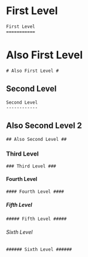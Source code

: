 First Level
===========

```
First Level
===========
```

# Also First Level #

``# Also First Level #``

Second Level
------------

```
Second Level
------------
```

## Also Second Level 2 ##

``## Also Second Level ##``

### Third Level ###

``### Third Level ###``

#### Fourth Level ####

``#### Fourth Level ####``

##### Fifth Level #####

``##### Fifth Level #####``

###### Sixth Level ######

``###### Sixth Level ######``
